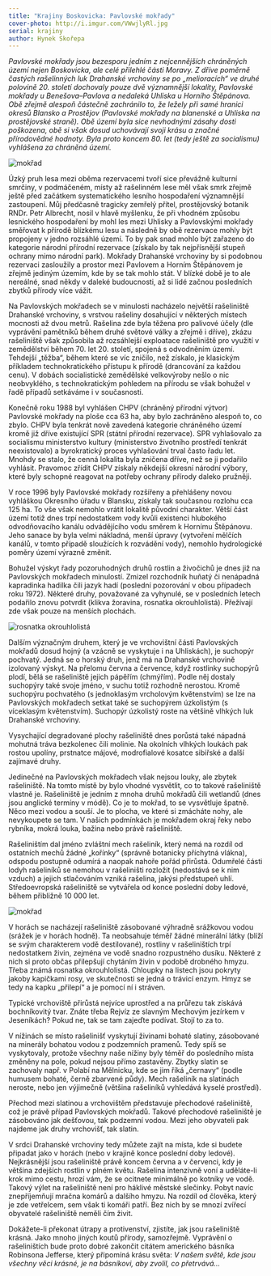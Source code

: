 ```yaml
---
title: "Krajiny Boskovicka: Pavlovské mokřady"
cover-photo: http://i.imgur.com/VWwjlyRl.jpg
serial: krajiny
author: Hynek Skořepa
---
```


*Pavlovské mokřady jsou bezesporu jedním z nejcennějších chráněných území nejen Boskovicka, ale celé přilehlé části Moravy. Z dříve poměrně častých rašelinných luk Drahanské vrchoviny se po „melioracích“ ve druhé polovině 20. století dochovaly pouze dvě významnější lokality, Pavlovské mokřady u Benešova–Pavlova a nedaleká Uhliska u Horního Štěpánova. Obě zřejmě alespoň částečně zachránilo to, že ležely při samé hranici okresů Blansko a Prostějov (Pavlovské mokřady na blanenské a Uhliska na prostějovské straně). Obě území byla sice nevhodnými zásahy dosti poškozena, obě si však dosud uchovávají svoji krásu a značné přírodovědné hodnoty. Byla proto koncem 80. let (tedy ještě za socialismu) vyhlášena za chráněná území.*

<img src="http://i.imgur.com/VWwjlyR.jpg" alt="mokřad" class="img-responsive">

Úzký pruh lesa mezi oběma rezervacemi tvoří sice převážně kulturní smrčiny, v podmáčeném, místy až rašelinném lese měl však smrk zřejmě ještě před začátkem systematického lesního hospodaření významnější zastoupení. Můj předčasně tragicky zemřelý přítel, prostějovský botanik RNDr. Petr Albrecht, nosil v hlavě myšlenku, že při vhodném způsobu lesnického hospodaření by mohl les mezi Uhlisky a Pavlovskými mokřady směřovat k přírodě blízkému lesu a následně by obě rezervace mohly být propojeny v jedno rozsáhlé území. To by pak snad mohlo být zařazeno do kategorie národní přírodní rezervace (získalo by tak nejpřísnější stupeň ochrany mimo národní park). Mokřady Drahanské vrchoviny by si podobnou rezervaci zasloužily a prostor mezi Pavlovem a Horním Štěpánovem je zřejmě jediným územím, kde by se tak mohlo stát. V blízké době je to ale nereálné, snad někdy v daleké budoucnosti, až si lidé začnou posledních zbytků přírody více vážit.

Na Pavlovských mokřadech se v minulosti nacházelo největší rašeliniště Drahanské vrchoviny, s vrstvou rašeliny dosahující v některých místech mocnosti až dvou metrů. Rašelina zde byla těžena pro palivové účely (dle vyprávění pamětníků během druhé světové války a zřejmě i dříve), zkázu rašeliniště však způsobila až rozsáhlejší exploatace rašeliniště pro využití v zemědělství během 70. let 20. století, spojená s odvodněním území. Tehdejší „těžba“, během které se víc zničilo, než získalo, je klasickým příkladem technokratického přístupu k přírodě (drancování za každou cenu). V dobách socialistické zemědělské velkovýroby nešlo o nic neobvyklého, s technokratickým pohledem na přírodu se však bohužel v řadě případů setkáváme i v současnosti.

Konečně roku 1988 byl vyhlášen CHPV (chráněný přírodní výtvor) Pavlovské mokřady na ploše cca 63 ha, aby bylo zachráněno alespoň to, co zbylo. CHPV byla tenkrát nově zavedená kategorie chráněného území kromě již dříve existující SPR (státní přírodní rezervace). SPR vyhlašovalo za socialismu ministerstvo kultury (ministerstvo životního prostředí tenkrát neexistovalo) a byrokratický proces vyhlašování trval často řadu let. Mnohdy se stalo, že cenná lokalita byla zničena dříve, než se ji podařilo vyhlásit. Pravomoc zřídit CHPV získaly někdejší okresní národní výbory, které byly schopné reagovat na potřeby ochrany přírody daleko pružněji.

V roce 1996 byly Pavlovské mokřady rozšířeny a přehlášeny novou vyhláškou Okresního úřadu v Blansku, získaly tak současnou rozlohu cca 125 ha. To vše však nemohlo vrátit lokalitě původní charakter. Větší část území totiž dnes trpí nedostatkem vody kvůli existenci hlubokého odvodňovacího kanálu odvádějícího vodu směrem k Hornímu Štěpánovu. Jeho sanace by byla velmi nákladná, menší úpravy (vytvoření mělčích kanálů, v tomto případě sloužících k rozvádění vody), nemohlo hydrologické poměry území výrazně změnit.

Bohužel výskyt řady pozoruhodných druhů rostlin a živočichů je dnes již na Pavlovských mokřadech minulostí. Zmizel rozchodník huňatý či nenápadná kapradinka hadilka čili jazyk hadí (poslední pozorování v obou případech roku 1972). Některé druhy, považované za vyhynulé, se v posledních letech podařilo znovu potvrdit (klikva žoravina, rosnatka okrouhlolistá). Přežívají zde však pouze na menších plochách.

<img src="http://i.imgur.com/GqKqiDI.jpg" alt="rosnatka okrouhlolistá" class="img-responsive">

Dalším význačným druhem, který je ve vrchovištní části Pavlovských mokřadů dosud hojný (a vzácně se vyskytuje i na Uhliskách), je suchopýr pochvatý. Jedná se o horský druh, jenž má na Drahanské vrchovině izolovaný výskyt. Na přelomu června a července, když rostlinky suchopýrů plodí, bělá se rašeliniště jejich pápěřím (chmýřím). Podle něj dostaly suchopýry také svoje jméno, v suchu totiž rozhodně nerostou. Kromě suchopýru pochvatého (s jednoklasým vrcholovým květenstvím) se lze na Pavlovských mokřadech setkat také se suchopýrem úzkolistým (s víceklasým květenstvím). Suchopýr úzkolistý roste na většině vlhkých luk Drahanské vrchoviny.

Vysychající degradované plochy rašeliniště dnes porůstá také nápadná mohutná tráva bezkolenec čili molinie. Na okolních vlhkých loukách pak rostou upolíny, prstnatce májové, modrofialové kosatce sibiřské a další zajímavé druhy.

Jedinečné na Pavlovských mokřadech však nejsou louky, ale zbytek rašeliniště. Na tomto místě by bylo vhodné vysvětlit, co to takové rašeliniště vlastně je. Rašeliniště je jedním z mnoha druhů mokřadů čili wetlandů (dnes jsou anglické termíny v módě). Co je to mokřad, to se vysvětluje špatně. Něco mezi vodou a souší. Je to plocha, ve které si zmácháte nohy, ale nevykoupete se tam. V našich podmínkách je mokřadem okraj řeky nebo rybníka, mokrá louka, bažina nebo právě rašeliniště.

Rašeliništím dal jméno zvláštní mech rašeliník, který nemá na rozdíl od ostatních mechů žádné „kořínky“ (správně botanicky příchytná vlákna), odspodu postupně odumírá a naopak nahoře pořád přirůstá. Odumřelé části lodyh rašeliníků se nemohou v rašeliništi rozložit (nedostává se k nim vzduch) a jejich stlačováním vzniká rašelina, jakýsi předstupeň uhlí. Středoevropská rašeliniště se vytvářela od konce poslední doby ledové, během přibližně 10 000 let.

<img src="http://i.imgur.com/OLcmyqP.jpg" alt="mokřad" class="img-responsive">

V horách se nacházejí rašeliniště zásobované výhradně srážkovou vodou (srážek je v horách hodně). Ta neobsahuje téměř žádné minerální látky (blíží se svým charakterem vodě destilované), rostliny v rašeliništích trpí nedostatkem živin, zejména ve vodě snadno rozpustného dusíku. Některé z nich si proto občas přilepšují chytáním živin v podobě drobného hmyzu. Třeba známá rosnatka okrouhlolistá. Chloupky na listech jsou pokryty jakoby kapičkami rosy, ve skutečnosti se jedná o trávicí enzym. Hmyz se tedy na kapku „přilepí“ a je pomocí ní i stráven.

Typické vrchoviště přirůstá nejvíce uprostřed a na průřezu tak získává bochníkovitý tvar. Znáte třeba Rejvíz ze slavným Mechovým jezírkem v Jeseníkách? Pokud ne, tak se tam zajeďte podívat. Stojí to za to.

V nížinách se místo rašelinišť vyskytují živinami bohaté slatiny, zásobované na minerály bohatou vodou z podzemních pramenů. Tedy spíš se vyskytovaly, protože všechny naše nížiny byly téměř do posledního místa změněny na pole, pokud nejsou přímo zastavěny. Zbytky slatin se zachovaly např. v Polabí na Mělnicku, kde se jim říká „černavy“ (podle humusem bohaté, černě zbarvené půdy). Mech rašeliník na slatinách neroste, nebo jen výjimečně (většina rašeliníků vyhledává kyselé prostředí).

Přechod mezi slatinou a vrchovištěm představuje přechodové rašeliniště, což je právě případ Pavlovských mokřadů. Takové přechodové rašeliniště je zásobováno jak dešťovou, tak podzemní vodou. Mezi jeho obyvateli pak najdeme jak druhy vrchovišť, tak slatin.

V srdci Drahanské vrchoviny tedy můžete zajít na místa, kde si budete připadat jako v horách (nebo v krajině konce poslední doby ledové). Nejkrásnější jsou rašeliniště právě koncem června a v červenci, kdy je většina zdejších rostlin v plném květu. Rašelina intenzivně voní a uděláte-li krok mimo cestu, hrozí vám, že se ocitnete minimálně po kotníky ve vodě. Takový výlet na rašeliniště není pro háklivé městské slečinky. Pobyt navíc znepříjemňují mračna komárů a dalšího hmyzu. Na rozdíl od člověka, který je zde vetřelcem, sem však ti komáři patří. Bez nich by se mnozí zvířecí obyvatelé rašeliniště neměli čím živit.

Dokážete-li překonat útrapy a protivenství, zjistíte, jak jsou rašeliniště krásná. Jako mnoho jiných koutů přírody, samozřejmě. Vyprávění o rašeliništích bude proto dobré zakončit citátem amerického básníka Robinsona Jefferse, který připomíná krásu světa: *V našem světě, kde jsou všechny věci krásné, je na básníkovi, aby zvolil, co přetrvává…*